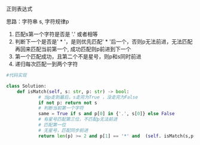 正则表达式 

思路：字符串 s, 字符规律p

1. 匹配s第一个字符是否是 '.' 或者相等
2. 判断下一个是否是' * '，是则优先匹配' * '后一个，否则p无法前进，无法匹配再回来匹配当前第一个, 成功匹配则p前进到下一个
3. 第一个匹配成功，且第二个不是星号，则p和s同时前进
4. 递归每次匹配一到两个字符

```python
#代码实现

class Solution:
    def isMatch(self, s: str, p: str) -> bool:
      		# 当p走到最后，s走完为True ，没走完为False
            if not p: return not s 
            # 判断当前第一个字符
            same = True if s and p[0] in {'.', s[0]} else False
            # 有星号匹配第三位，不匹配p无法前进
            # 匹配第一位
            # 无星号，匹配同步前进
            return len(p) >= 2 and p[1] == '*' and  (self. isMatch(s,p[2:]) or same and self.isMatch(s[1:],p)) or same and self.isMatch(s[1:],p[1:])
        

```



